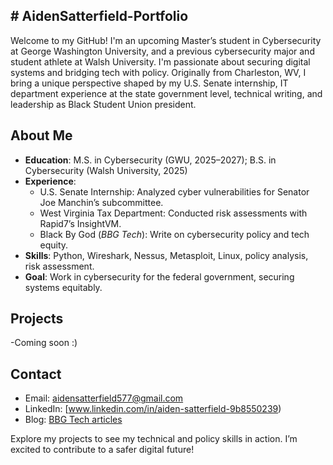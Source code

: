 ## # AidenSatterfield-Portfolio
Welcome to my GitHub! I'm an upcoming Master’s student in Cybersecurity at George Washington University, and a previous cybersecurity major and student athlete at Walsh University. I'm passionate about securing digital systems and bridging tech with policy. Originally from Charleston, WV, I bring a unique perspective shaped by my U.S. Senate internship, IT department experience at the state government level, technical writing, and leadership as Black Student Union president.

## About Me
- **Education**: M.S. in Cybersecurity (GWU, 2025–2027); B.S. in Cybersecurity (Walsh University, 2025)
- **Experience**:
  - U.S. Senate Internship: Analyzed cyber vulnerabilities for Senator Joe Manchin’s subcommittee.
  - West Virginia Tax Department: Conducted risk assessments with Rapid7’s InsightVM.
  - Black By God (*BBG Tech*): Write on cybersecurity policy and tech equity.
- **Skills**: Python, Wireshark, Nessus, Metasploit, Linux, policy analysis, risk assessment.
- **Goal**: Work in cybersecurity for the federal government, securing systems equitably.

## Projects
-Coming soon :)

## Contact
- Email: aidensatterfield577@gmail.com
- LinkedIn: [www.linkedin.com/in/aiden-satterfield-9b8550239)
- Blog: [BBG Tech articles](https://blackbygod.org/articles/author/aiden/)

Explore my projects to see my technical and policy skills in action. I’m excited to contribute to a safer digital future!

